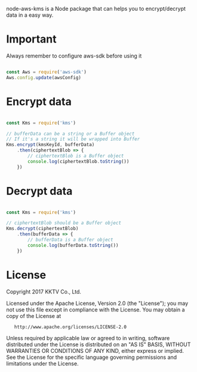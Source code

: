 node-aws-kms is a Node package that can helps you to encrypt/decrypt data in a easy way.

# Important

Always remember to configure aws-sdk before using it

```js

const Aws = require('aws-sdk')
Aws.config.update(awsConfig)

```

# Encrypt data

```js

const Kms = require('kms')

// bufferData can be a string or a Buffer object
// If it's a string it will be wrapped into Buffer
Kms.encrypt(kmsKeyId, bufferData)
    .then(ciphertextBlob => {
        // ciphertextBlob is a Buffer object
        console.log(ciphertextBlob.toString())
    })

```

# Decrypt data
```js

const Kms = require('kms')

// ciphertextBlob should be a Buffer object
Kms.decrypt(ciphertextBlob)
    .then(bufferData => {
        // bufferData is a Buffer object
        console.log(bufferData.toString())
    })

```

# License

   Copyright 2017 KKTV Co., Ltd.

   Licensed under the Apache License, Version 2.0 (the "License");
   you may not use this file except in compliance with the License.
   You may obtain a copy of the License at

       http://www.apache.org/licenses/LICENSE-2.0

   Unless required by applicable law or agreed to in writing, software
   distributed under the License is distributed on an "AS IS" BASIS,
   WITHOUT WARRANTIES OR CONDITIONS OF ANY KIND, either express or implied.
   See the License for the specific language governing permissions and
   limitations under the License.
